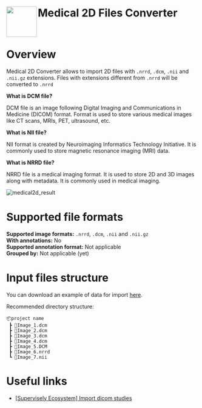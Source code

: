 <h1 align="left" style="border-bottom: 0"> <img align="left" src="https://github.com/supervisely-ecosystem/import-wizard-docs/assets/48913536/99998ee5-b20c-4104-82af-9a787e863a3b" width="80"> Medical 2D Files Converter </h1>

<br>

# Overview

Medical 2D Converter allows to import 2D files with `.nrrd`, `.dcm`, `.nii` and `.nii.gz` extensions. Files with extensions different from `.nrrd` will be converted to `.nrrd`

**What is DCM file?**<br>

DCM file is an image following Digital Imaging and Communications in Medicine (DICOM) format. Format is used to store various medical images like CT scans, MRIs, PET, ultrasound, etc.

**What is NII file?**<br>

NII format is created by Neuroimaging Informatics Technology Initiative. It is commonly used to store magnetic resonance imaging (MRI) data.

**What is NRRD file?**<br>

NRRD file is a medical imaging format. It is used to store 2D and 3D images along with metadata. It is commonly used in medical imaging.

![medical2d_result]()

# Supported file formats

**Supported image formats:** `.nrrd`, `.dcm`, `.nii` and `.nii.gz`<br>
**With annotations:** No<br>
**Supported annotation format:** Not applicable<br>
**Grouped by:** Not applicable (yet)<br>

# Input files structure

You can download an example of data for import [here]().<br>

Recommended directory structure:

```text
📦project name
 ┣ 📜Image_1.dcm
 ┣ 📜Image_2.dcm
 ┣ 📜Image_3.dcm
 ┣ 📜Image_4.dcm
 ┣ 📜Image_5.DCM
 ┣ 📜Image_6.nrrd
 ┗ 📜Image_7.nii
```

</details>

# Useful links
- [[Supervisely Ecosystem] Import dicom studies](https://ecosystem.supervisely.com/apps/import-dicom-studies)
